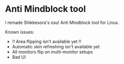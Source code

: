 # Anti Mindblock tool
I remade Shikkesora's osu! Anti Mindblock tool for Linux.

Known issues:
- !! Area flipping isn't available yet !!
- Automatic skin refreshing isn't available yet
- All monitors flip on multi-monitor setups
- Bad UI
